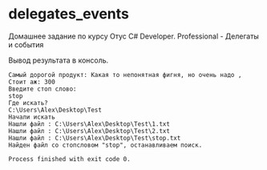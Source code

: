 # delegates_events
Домашнее задание  по курсу Отус C# Developer. Professional  - Делегаты и события

Вывод результата в консоль.
```text
Самый дорогой продукт: Какая то непонятная фигня, но очень надо , Стоит аж: 300
Введите стоп слово:
stop
Где искать?
C:\Users\Alex\Desktop\Test
Начали искать
Нашли файл : C:\Users\Alex\Desktop\Test\1.txt
Нашли файл : C:\Users\Alex\Desktop\Test\2.txt
Нашли файл : C:\Users\Alex\Desktop\Test\stop.txt
Найден файл со стопсловом "stop", останавливаем поиск.

Process finished with exit code 0.
```
